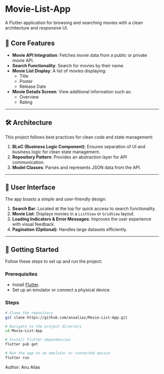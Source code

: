 # Movie-List-App

A Flutter application for browsing and searching movies with a clean architecture and responsive UI.


## 🚀 Core Features
- **Movie API Integration**: Fetches movie data from a public or private movie API.
- **Search Functionality**: Search for movies by their name.
- **Movie List Display**: A list of movies displaying:
  - Title
  - Poster
  - Release Date
- **Movie Details Screen**: View additional information such as:
  - Overview
  - Rating

---

## 🛠️ Architecture
This project follows best practices for clean code and state management:
1. **BLoC (Business Logic Component)**: Ensures separation of UI and business logic for clean state management.
2. **Repository Pattern**: Provides an abstraction layer for API communication.
3. **Model Classes**: Parses and represents JSON data from the API.

---

## 🎨 User Interface
The app boasts a simple and user-friendly design:
1. **Search Bar**: Located at the top for quick access to search functionality.
2. **Movie List**: Displays movies in a `ListView` or `GridView` layout.
3. **Loading Indicators & Error Messages**: Improves the user experience with visual feedback.
4. **Pagination (Optional)**: Handles large datasets efficiently.

---

## 🚀 Getting Started

Follow these steps to set up and run the project:

### Prerequisites
- Install [Flutter](https://flutter.dev/docs/get-started/install).
- Set up an emulator or connect a physical device.

### Steps
```bash
# Clone the repository
git clone https://github.com/anualiaz/Movie-List-App.git

# Navigate to the project directory
cd Movie-List-App

# Install Flutter dependencies
flutter pub get

# Run the app on an emulator or connected device
flutter run

```
Author: Anu Alias
